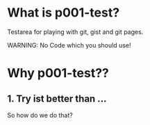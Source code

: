 # What is p001-test?

Testarea for playing with git, gist and git pages.

WARNING: No Code which you should use!

# Why p001-test??

## 1. Try ist better than ...

So how do we do that?
